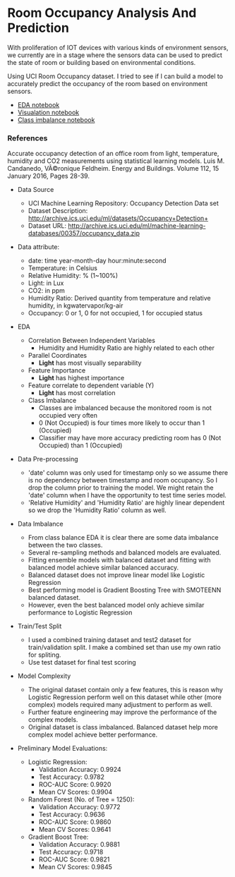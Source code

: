 # Room Occupancy Analysis And Prediction

With proliferation of IOT devices with various kinds of environment sensors, we currently are in a stage where the sensors data can be used to predict the state of room or building based on environmental conditions.

Using UCI Room Occupancy dataset. I tried to see if I can build a model to accurately predict the occupancy of the room based on environment sensors.

- [EDA notebook](https://github.com/dshlai/room_occupancy_prediction/blob/master/occupancy_prediction_eda.ipynb) 
- [Visualation notebook](https://github.com/dshlai/room_occupancy_prediction/blob/master/prediction_visualzied.ipynb)
- [Class imbalance notebook](https://github.com/dshlai/room_occupancy_prediction/blob/master/imbalanced_model_evaluation.ipynb)

### References

Accurate occupancy detection of an office room from light, temperature, humidity and CO2 measurements using statistical learning models. 
Luis M. Candanedo, VÃ©ronique Feldheim. 
Energy and Buildings. Volume 112, 15 January 2016, Pages 28-39.



- Data Source
    - UCI Machine Learning Repository: Occupancy Detection Data set
    - Dataset Description: http://archive.ics.uci.edu/ml/datasets/Occupancy+Detection+
    - Dataset URL: http://archive.ics.uci.edu/ml/machine-learning-databases/00357/occupancy_data.zip

- Data attribute:
    - date: time year-month-day hour:minute:second
    - Temperature: in Celsius
    - Relative Humidity: % (1~100%)
    - Light: in Lux
    - CO2: in ppm
    - Humidity Ratio: Derived quantity from temperature and relative humidity, in kgwatervapor/kg-air
    - Occupancy: 0 or 1, 0 for not occupied, 1 for occupied status
- EDA
    - Correlation Between Independent Variables
        - Humidity and Humidity Ratio are highly related to each other
    - Parallel Coordinates
        - **Light** has most visually separability
    - Feature Importance
        - **Light** has highest importance
    - Feature correlate to dependent variable (Y)
        - **Light** has most correlation
    - Class Imbalance
        - Classes are imbalanced because the monitored room is not occupied very often
        - 0 (Not Occupied) is four times more likely to occur than 1 (Occupied)
        - Classifier may have more accuracy predicting room has 0 (Not Occupied) than 1 (Occupied)
           
- Data Pre-processing
    - 'date' column was only used for timestamp only so we assume there is no dependency between timestamp and room occupancy. 
      So I drop the column prior to training the model. We might retain the 'date' column when I have the opportunity to test time series model.
    - 'Relative Humidity' and 'Humidity Ratio' are highly linear dependent so we drop the 'Humidity Ratio' column as well.

- Data Imbalance
    - From class balance EDA it is clear there are some data imbalance between the two classes.
    - Several re-sampling methods and balanced models are evaluated. 
    - Fitting ensemble models with balanced dataset and fitting with balanced model achieve similar balanced accuracy.
    - Balanced dataset does not improve linear model like Logistic Regression
    - Best performing model is Gradient Boosting Tree with SMOTEENN balanced dataset. 
    - However, even the best balanced model only achieve similar performance to Logistic Regression

- Train/Test Split
    - I used a combined training dataset and test2 dataset for train/validation split. I make a combined set than use my own ratio for spliting.
    - Use test dataset for final test scoring

- Model Complexity
    - The original dataset contain only a few features, this is reason why Logistic Regression perform well on this dataset while other (more complex) models required many adjustment to perform as well. 
    - Further feature engineering may improve the performance of the complex models.
    - Original dataset is class imbalanced. Balanced dataset help more complex model achieve better performance.
     
- Preliminary Model Evaluations:
    - Logistic Regression:
        - Validation Accuracy: 0.9924
        - Test Accuracy: 0.9782
        - ROC-AUC Score: 0.9920
        - Mean CV Scores: 0.9904
    - Random Forest (No. of Tree = 1250):
        - Validation Accuracy: 0.9772
        - Test Accuracy: 0.9636
        - ROC-AUC Score: 0.9860
        - Mean CV Scores: 0.9641
    - Gradient Boost Tree:
        - Validation Accuracy: 0.9881
        - Test Accuracy: 0.9718
        - ROC-AUC Score: 0.9821
        - Mean CV Scores: 0.9845


        
